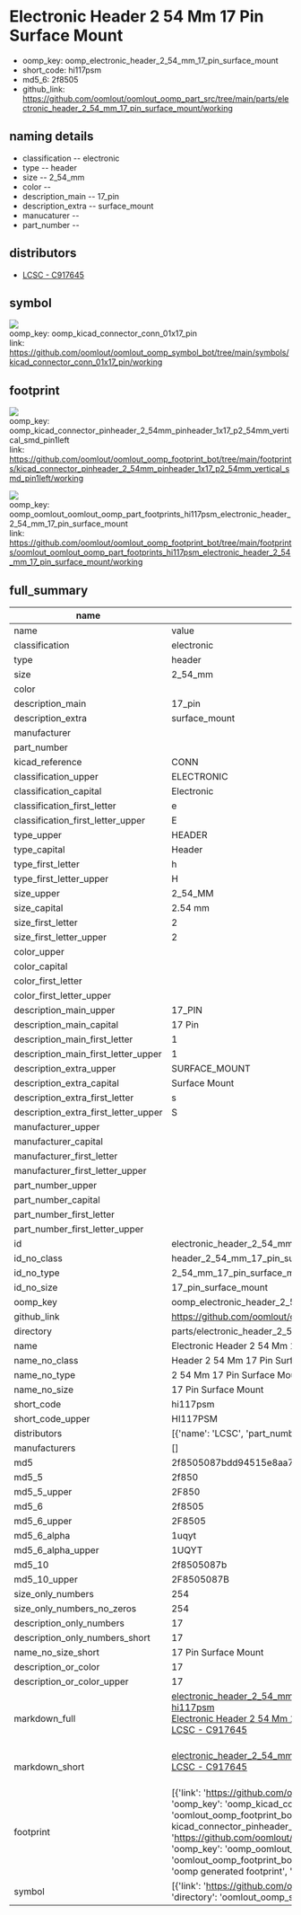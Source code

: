 # Electronic Header 2 54 Mm 17 Pin Surface Mount

  
* oomp_key: oomp_electronic_header_2_54_mm_17_pin_surface_mount 
* short_code: hi117psm
* md5_6: 2f8505  
* github_link: https://github.com/oomlout/oomlout_oomp_part_src/tree/main/parts/electronic_header_2_54_mm_17_pin_surface_mount/working  
## naming details
* classification -- electronic
* type -- header
* size -- 2_54_mm
* color -- 
* description_main -- 17_pin
* description_extra -- surface_mount
* manucaturer -- 
* part_number -- 

## distributors
* [LCSC - C917645](https://lcsc.com/product-detail/C917645.html)   


## symbol

![](symbol/{index}/working/working_600.png)  
oomp_key: oomp_kicad_connector_conn_01x17_pin  
link: https://github.com/oomlout/oomlout_oomp_symbol_bot/tree/main/symbols/kicad_connector_conn_01x17_pin/working  

## footprint

![](footprint/{index}/working/working_600.png)  
oomp_key: oomp_kicad_connector_pinheader_2_54mm_pinheader_1x17_p2_54mm_vertical_smd_pin1left  
link: https://github.com/oomlout/oomlout_oomp_footprint_bot/tree/main/footprints/kicad_connector_pinheader_2_54mm_pinheader_1x17_p2_54mm_vertical_smd_pin1left/working  

![](footprint/{index}/working/working_600.png)  
oomp_key: oomp_oomlout_oomlout_oomp_part_footprints_hi117psm_electronic_header_2_54_mm_17_pin_surface_mount  
link: https://github.com/oomlout/oomlout_oomp_footprint_bot/tree/main/footprints/oomlout_oomlout_oomp_part_footprints_hi117psm_electronic_header_2_54_mm_17_pin_surface_mount/working  

## full_summary
| name | value | 
| --- | --- | 
| name | value | 
| classification | electronic | 
| type | header | 
| size | 2_54_mm | 
| color |  | 
| description_main | 17_pin | 
| description_extra | surface_mount | 
| manufacturer |  | 
| part_number |  | 
| kicad_reference | CONN | 
| classification_upper | ELECTRONIC | 
| classification_capital | Electronic | 
| classification_first_letter | e | 
| classification_first_letter_upper | E | 
| type_upper | HEADER | 
| type_capital | Header | 
| type_first_letter | h | 
| type_first_letter_upper | H | 
| size_upper | 2_54_MM | 
| size_capital | 2.54 mm | 
| size_first_letter | 2 | 
| size_first_letter_upper | 2 | 
| color_upper |  | 
| color_capital |  | 
| color_first_letter |  | 
| color_first_letter_upper |  | 
| description_main_upper | 17_PIN | 
| description_main_capital | 17 Pin | 
| description_main_first_letter | 1 | 
| description_main_first_letter_upper | 1 | 
| description_extra_upper | SURFACE_MOUNT | 
| description_extra_capital | Surface Mount | 
| description_extra_first_letter | s | 
| description_extra_first_letter_upper | S | 
| manufacturer_upper |  | 
| manufacturer_capital |  | 
| manufacturer_first_letter |  | 
| manufacturer_first_letter_upper |  | 
| part_number_upper |  | 
| part_number_capital |  | 
| part_number_first_letter |  | 
| part_number_first_letter_upper |  | 
| id | electronic_header_2_54_mm_17_pin_surface_mount | 
| id_no_class | header_2_54_mm_17_pin_surface_mount | 
| id_no_type | 2_54_mm_17_pin_surface_mount | 
| id_no_size | 17_pin_surface_mount | 
| oomp_key | oomp_electronic_header_2_54_mm_17_pin_surface_mount | 
| github_link | https://github.com/oomlout/oomlout_oomp_part_src/tree/main/parts/electronic_header_2_54_mm_17_pin_surface_mount/working | 
| directory | parts/electronic_header_2_54_mm_17_pin_surface_mount | 
| name | Electronic Header 2 54 Mm 17 Pin Surface Mount | 
| name_no_class | Header 2 54 Mm 17 Pin Surface Mount | 
| name_no_type | 2 54 Mm 17 Pin Surface Mount | 
| name_no_size | 17 Pin Surface Mount | 
| short_code | hi117psm | 
| short_code_upper | HI117PSM | 
| distributors | [{'name': 'LCSC', 'part_number': 'C917645', 'link': 'https://lcsc.com/product-detail/C917645.html', 'id': 'distributor_lcsc'}] | 
| manufacturers | [] | 
| md5 | 2f8505087bdd94515e8aa7b60e2c3aea | 
| md5_5 | 2f850 | 
| md5_5_upper | 2F850 | 
| md5_6 | 2f8505 | 
| md5_6_upper | 2F8505 | 
| md5_6_alpha | 1uqyt | 
| md5_6_alpha_upper | 1UQYT | 
| md5_10 | 2f8505087b | 
| md5_10_upper | 2F8505087B | 
| size_only_numbers | 254 | 
| size_only_numbers_no_zeros | 254 | 
| description_only_numbers | 17 | 
| description_only_numbers_short | 17 | 
| name_no_size_short | 17 Pin Surface Mount | 
| description_or_color | 17 | 
| description_or_color_upper | 17 | 
| markdown_full | [electronic_header_2_54_mm_17_pin_surface_mount](https://github.com/oomlout/oomlout_oomp_part_src/tree/main/parts/electronic_header_2_54_mm_17_pin_surface_mount/working)<br>[hi117psm](https://github.com/oomlout/oomlout_oomp_part_src/tree/main/parts/electronic_header_2_54_mm_17_pin_surface_mount/working)<br>[Electronic Header 2 54 Mm 17 Pin Surface Mount](https://github.com/oomlout/oomlout_oomp_part_src/tree/main/parts/electronic_header_2_54_mm_17_pin_surface_mount/working)<br>[LCSC - C917645<br>](https://lcsc.com/product-detail/C917645.html)<br> | 
| markdown_short | [electronic_header_2_54_mm_17_pin_surface_mount](https://github.com/oomlout/oomlout_oomp_part_src/tree/main/parts/electronic_header_2_54_mm_17_pin_surface_mount/working)<br>[LCSC - C917645<br>](https://lcsc.com/product-detail/C917645.html)<br> | 
| footprint | [{'link': 'https://github.com/oomlout/oomlout_oomp_footprint_bot/tree/main/foootprntss/kicad_connector_pinheader_2_54mm_pinheader_1x17_p2_54mm_vertical_smd_pin1left', 'oomp_key': 'oomp_kicad_connector_pinheader_2_54mm_pinheader_1x17_p2_54mm_vertical_smd_pin1left', 'directory': 'oomlout_oomp_footprint_bot/footprints/kicad_connector_pinheader_2_54mm_pinheader_1x17_p2_54mm_vertical_smd_pin1left//working/working.kicad_mod', 'note': 'source footprint kicad_connector_pinheader_2_54mm_pinheader_1x17_p2_54mm_vertical_smd_pin1left', 'index': 0}, {'link': 'https://github.com/oomlout/oomlout_oomp_footprint_bot/tree/main/foootprntss/oomlout_oomlout_oomp_part_footprints_hi117psm_electronic_header_2_54_mm_17_pin_surface_mount', 'oomp_key': 'oomp_oomlout_oomlout_oomp_part_footprints_hi117psm_electronic_header_2_54_mm_17_pin_surface_mount', 'directory': 'oomlout_oomp_footprint_bot/footprints/oomlout_oomlout_oomp_part_footprints_hi117psm_electronic_header_2_54_mm_17_pin_surface_mount//working/working.kicad_mod', 'note': 'oomp generated footprint', 'index': 1}] | 
| symbol | [{'link': 'https://github.com/oomlout/oomlout_oomp_symbol_bot/tree/main/symbols/kicad_connector_conn_01x17_pin', 'oomp_key': 'oomp_kicad_connector_conn_01x17_pin', 'directory': 'oomlout_oomp_symbol_bot/symbols/kicad_connector_conn_01x17_pin//working/working.kicad_sym', 'index': 0}] | 
